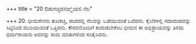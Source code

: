 +++
title = "20 ಔಡುಗಚ್ಚಿದನಙ್ಘ್ರಿಯಲಿ ನೆಲ"

+++
20. ಭೀಮಸೇನನು ತುಟಿಕಚ್ಚಿ, ಪಾದದಲ್ಲಿ ನೆಲವನ್ನು ಒಡೆಯುವಂತೆ ಒದೆದನು. ಕೈಬೆರಳಲ್ಲಿ ಗದಾದಂಡವನ್ನು ಸಿಟ್ಟಿನಿಂದ ಮುರಿಯುವಂತೆ ಒತ್ತಿದನು. ಕೌರವನೊಂದಿಗೆ ಕಾದಾಡಬೇಕೆಂಬ ಭೀಮನ ಈ ಅಭಿಪ್ರಾಯವನ್ನು ತಿಳಿದು ಧರ್ಮರಾಯನು ಅವನನ್ನು ಸಾಮ ಮಾತುಗಳಿಂದ ಸಂತೈಸಿದನು.